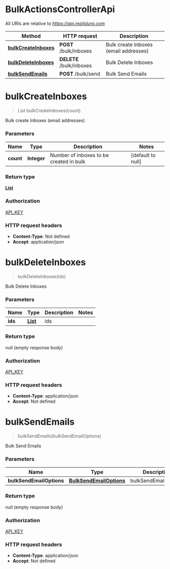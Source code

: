 # BulkActionsControllerApi

All URIs are relative to *https://api.mailslurp.com*

Method | HTTP request | Description
------------- | ------------- | -------------
[**bulkCreateInboxes**](BulkActionsControllerApi#bulkCreateInboxes) | **POST** /bulk/inboxes | Bulk create Inboxes (email addresses)
[**bulkDeleteInboxes**](BulkActionsControllerApi#bulkDeleteInboxes) | **DELETE** /bulk/inboxes | Bulk Delete Inboxes
[**bulkSendEmails**](BulkActionsControllerApi#bulkSendEmails) | **POST** /bulk/send | Bulk Send Emails


<a name="bulkCreateInboxes"></a>
# **bulkCreateInboxes**
> List bulkCreateInboxes(count)

Bulk create Inboxes (email addresses)

### Parameters

Name | Type | Description  | Notes
------------- | ------------- | ------------- | -------------
 **count** | **Integer**| Number of inboxes to be created in bulk | [default to null]

### Return type

[**List**](../Models/Inbox)

### Authorization

[API_KEY](../README#API_KEY)

### HTTP request headers

- **Content-Type**: Not defined
- **Accept**: application/json

<a name="bulkDeleteInboxes"></a>
# **bulkDeleteInboxes**
> bulkDeleteInboxes(ids)

Bulk Delete Inboxes

### Parameters

Name | Type | Description  | Notes
------------- | ------------- | ------------- | -------------
 **ids** | [**List**](../Models/UUID)| ids |

### Return type

null (empty response body)

### Authorization

[API_KEY](../README#API_KEY)

### HTTP request headers

- **Content-Type**: application/json
- **Accept**: Not defined

<a name="bulkSendEmails"></a>
# **bulkSendEmails**
> bulkSendEmails(bulkSendEmailOptions)

Bulk Send Emails

### Parameters

Name | Type | Description  | Notes
------------- | ------------- | ------------- | -------------
 **bulkSendEmailOptions** | [**BulkSendEmailOptions**](../Models/BulkSendEmailOptions)| bulkSendEmailOptions |

### Return type

null (empty response body)

### Authorization

[API_KEY](../README#API_KEY)

### HTTP request headers

- **Content-Type**: application/json
- **Accept**: Not defined

